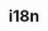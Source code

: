 ---
title: i18n
description: Internationalize your app with i18n guides for multilingual support.
---
